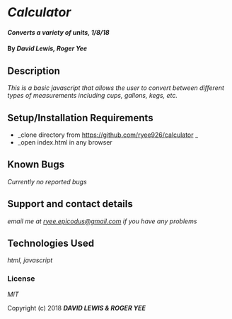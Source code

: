 # _Calculator_

#### _Converts a variety of units, 1/8/18_

#### By _David Lewis, Roger Yee_

## Description

_This is a basic javascript that allows the user to convert between different types of measurements including cups, gallons, kegs, etc._

## Setup/Installation Requirements

* _clone directory from https://github.com/ryee926/calculator _
* _open index.html in any browser

## Known Bugs

_Currently no reported bugs_

## Support and contact details

_email me at ryee.epicodus@gmail.com if you have any problems_

## Technologies Used

_html, javascript_

### License

*MIT*

Copyright (c) 2018 **_DAVID LEWIS & ROGER YEE_**
